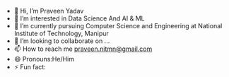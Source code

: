 - 👋 Hi, I’m Praveen Yadav
- 👀 I’m interested in Data Science And AI & ML
- 🌱 I’m currently pursuing Computer Science and Engineering at National Institute of Technology, Manipur
- 💞️ I’m looking to collaborate on ...
- 📫 How to reach me praveen.nitmn@gmail.com
- 😄 Pronouns:He/Him
- ⚡ Fun fact: 

<!---
eryadavpraveen/eryadavpraveen is a ✨ special ✨ repository because its `README.md` (this file) appears on your GitHub profile.
You can click the Preview link to take a look at your changes.
--->

